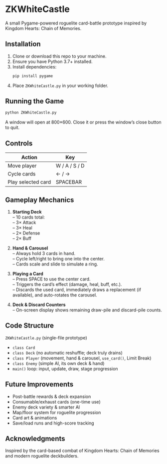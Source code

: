 # ZKWhiteCastle

A small Pygame-powered roguelite card-battle prototype inspired by Kingdom Hearts: Chain of Memories. 

## Installation

1. Clone or download this repo to your machine.  
2. Ensure you have Python 3.7+ installed.  
3. Install dependencies:  
   ```bash
   pip install pygame
   ```
4. Place `ZKWhiteCastle.py` in your working folder.

## Running the Game

```bash
python ZKWhiteCastle.py
```

A window will open at 800×600. Close it or press the window’s close button to quit.

## Controls

| Action             | Key           |
|--------------------|---------------|
| Move player        | W / A / S / D |
| Cycle cards        | ← / →         |
| Play selected card | SPACEBAR      |

## Gameplay Mechanics

1. **Starting Deck**  
   – 10 cards total:  
     – 3× Attack  
     – 3× Heal  
     – 2× Defense  
     – 2× Buff  

2. **Hand & Carousel**  
   – Always hold 3 cards in hand.  
   – Cycle left/right to bring one into the center.  
   – Cards scale and slide to simulate a ring.

3. **Playing a Card**  
   – Press SPACE to use the center card.  
   – Triggers the card’s effect (damage, heal, buff, etc.).  
   – Discards the used card, immediately draws a replacement (if available), and auto-rotates the carousel.


4. **Deck & Discard Counters**  
   – On-screen display shows remaining draw-pile and discard-pile counts.

## Code Structure

`ZKWhiteCastle.py` (single-file prototype)  
- `class Card`  
- `class Deck` (no automatic reshuffle; deck truly drains)  
- `class Player` (movement, hand & carousel, `use_card()`, Limit Break)  
- `class Enemy` (simple AI, its own deck & hand)  
- `main()` loop: input, update, draw, stage progression

## Future Improvements

- Post-battle rewards & deck expansion  
- Consumable/exhaust cards (one-time use)  
- Enemy deck variety & smarter AI  
- Map/floor system for roguelite progression  
- Card art & animations  
- Save/load runs and high-score tracking

## Acknowledgments

Inspired by the card-based combat of Kingdom Hearts: Chain of Memories and modern roguelite deckbuilders.
